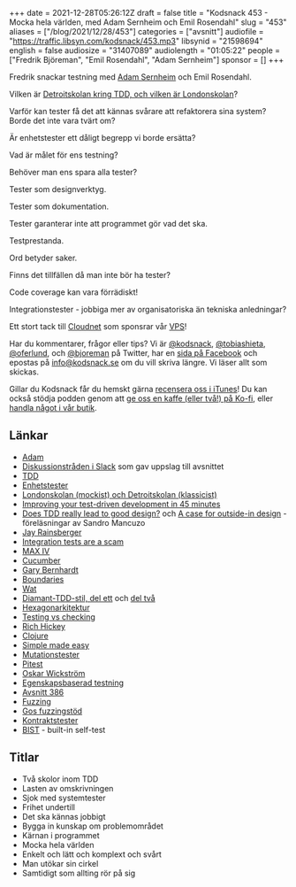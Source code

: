 +++
date = 2021-12-28T05:26:12Z
draft = false
title = "Kodsnack 453 - Mocka hela världen, med Adam Sernheim och Emil Rosendahl"
slug = "453"
aliases = ["/blog/2021/12/28/453"]
categories = ["avsnitt"]
audiofile = "https://traffic.libsyn.com/kodsnack/453.mp3"
libsynid = "21598694"
english = false
audiosize = "31407089"
audiolength = "01:05:22"
people = ["Fredrik Björeman", "Emil Rosendahl", "Adam Sernheim"]
sponsor = []
+++

Fredrik snackar testning med [Adam Sernheim](https://twitter.com/tradfursten) och Emil Rosendahl.

Vilken är [Detroitskolan kring TDD, och vilken är Londonskolan](https://medium.com/@adrianbooth/test-driven-development-wars-detroit-vs-london-classicist-vs-mockist-9956c78ae95f)?

Varför kan tester få det att kännas svårare att refaktorera sina system? Borde det inte vara tvärt om?

Är enhetstester ett dåligt begrepp vi borde ersätta?

Vad är målet för ens testning?

Behöver man ens spara alla tester?

Tester som designverktyg.

Tester som dokumentation.

Tester garanterar inte att programmet gör vad det ska.

Testprestanda.

Ord betyder saker.

Finns det tillfällen då man inte bör ha tester?

Code coverage kan vara förrädiskt!

Integrationstester - jobbiga mer av organisatoriska än tekniska anledningar?
 
Ett stort tack till [Cloudnet](https://www.cloudnet.se) som sponsrar vår [VPS](https://en.wikipedia.org/wiki/Virtual_private_server)!

Har du kommentarer, frågor eller tips? Vi är [@kodsnack](https://www.twitter.com/kodsnack), [@tobiashieta](https://www.twitter.com/tobiashieta), [@oferlund](https://www.twitter.com/oferlund), och [@bjoreman](https://www.twitter.com/bjoreman) på Twitter, har en [sida på Facebook](https://www.facebook.com/kodsnack) och epostas på [info@kodsnack.se](mailto:info@kodsnack.se) om du vill skriva längre. Vi läser allt som skickas.

Gillar du Kodsnack får du hemskt gärna [recensera oss i iTunes](https://itunes.apple.com/se/podcast/kodsnack/id561631498?l=en)! Du kan också stödja podden genom att <a href="https://ko-fi.com/kodsnack" rel="payment">ge oss en kaffe (eller två!) på Ko-fi</a>, eller [handla något i vår butik](https://shop.spreadshirt.se/kodsnack/).

## Länkar ##
* [Adam](https://twitter.com/tradfursten)
* [Diskussionstråden i Slack](https://podsnack.slack.com/archives/C024SRSB8/p1639044242159600) som gav uppslag till avsnittet
* [TDD](https://en.wikipedia.org/wiki/Test-driven_development)
* [Enhetstester](https://en.wikipedia.org/wiki/Unit_testing)
* [Londonskolan (mockist) och Detroitskolan (klassicist)](https://medium.com/@adrianbooth/test-driven-development-wars-detroit-vs-london-classicist-vs-mockist-9956c78ae95f)
* [Improving your test-driven development in 45 minutes](https://www.youtube.com/watch?app=desktop&v=2vEoL3Irgiw)
* [Does TDD really lead to good design?](https://www.youtube.com/watch?v=KyFVA4Spcgg) och [A case for outside-in design](https://www.youtube.com/watch?v=fKHYBnuPApY) - föreläsningar av Sandro Mancuzo
* [Jay Rainsberger](https://www.jbrains.ca/)
* [Integration tests are a scam](https://blog.thecodewhisperer.com/permalink/integrated-tests-are-a-scam)
* [MAX IV](https://www.maxiv.lu.se/)
* [Cucumber](https://cucumber.io/)
* [Gary Bernhardt](https://twitter.com/garybernhardt)
* [Boundaries](https://www.destroyallsoftware.com/talks/boundaries)
* [Wat](https://www.destroyallsoftware.com/talks/wat)
* [Diamant-TDD-stil, del ett](http://tpierrain.blogspot.com/2021/03/outside-in-diamond-tdd-1-style-made.html) och [del två](http://tpierrain.blogspot.com/2021/03/outside-in-diamond-tdd-2-anatomy-of.html)
* [Hexagonarkitektur](https://en.wikipedia.org/wiki/Hexagonal_architecture_%28software%29)
* [Testing vs checking](https://www.developsense.com/blog/2009/08/testing-vs-checking/)
* [Rich Hickey](https://en.wikipedia.org/wiki/Rich_Hickey)
* [Clojure](https://en.wikipedia.org/wiki/Clojure)
* [Simple made easy](https://www.youtube.com/watch?v=SxdOUGdseq4)
* [Mutationstester](https://en.wikipedia.org/wiki/Mutation_testing)
* [Pitest](https://pitest.org/)
* [Oskar Wickström](https://wickstrom.tech/)
* [Egenskapsbaserad testning](https://hypothesis.works/articles/what-is-property-based-testing/)
* [Avsnitt 386](https://kodsnack.se/386/)
* [Fuzzing](https://en.wikipedia.org/wiki/Fuzzing)
* [Gos fuzzingstöd](https://go.dev/doc/fuzz/)
* [Kontraktstester](https://pactflow.io/blog/what-is-contract-testing/)
* [BIST](https://en.wikipedia.org/wiki/Built-in_self-test) - built-in self-test

## Titlar ##
* Två skolor inom TDD
* Lasten av omskrivningen
* Sjok med systemtester
* Frihet undertill
* Det ska kännas jobbigt
* Bygga in kunskap om problemområdet
* Kärnan i programmet
* Mocka hela världen
* Enkelt och lätt och komplext och svårt
* Man utökar sin cirkel
* Samtidigt som allting rör på sig